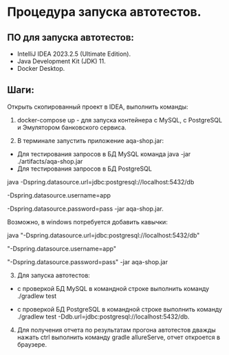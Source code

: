 # Процедура запуска автотестов.
## ПО для запуска автотестов:

* IntelliJ IDEA 2023.2.5 (Ultimate Edition).
* Java Development Kit (JDK) 11.
* Docker Desktop.
## Шаги:
Открыть скопированный проект в IDEA, выполнить команды:

1.	docker-compose up   - для запуска контейнера c MySQL, с PostgreSQL и Эмулятором банковского сервиса.


2.	В терминале запустить приложение aqa-shop.jar:

*	Для тестирования запросов в БД MySQL команда java -jar ./artifacts/aqa-shop.jar
*	Для тестирования запросов в БД PostgreSQL
     
  java -Dspring.datasource.url=jdbc:postgresql://localhost:5432/db 

-Dspring.datasource.username=app

-Dspring.datasource.password=pass -jar aqa-shop.jar. 

Возможно, в windows потребуется добавить кавычки: 

 java "-Dspring.datasource.url=jdbc:postgresql://localhost:5432/db"

"-Dspring.datasource.username=app" 

"-Dspring.datasource.password=pass" -jar aqa-shop.jar 

3. Для запуска автотестов:

* с проверкой БД MySQL в командной строке выполнить команду ./gradlew test

* с проверкой БД PostgreSQL  в командной строке выполнить команду  ./gradlew test -Ddb.url=jdbc:postgresql://localhost:5432/db.


4. Для получения отчета по результатам прогона автотестов дважды нажать ctrl выполнить команду gradle allureServe, отчет откроется в браузере.
